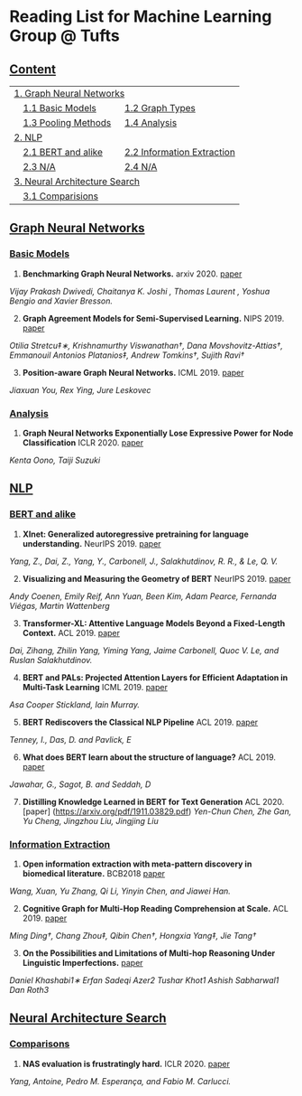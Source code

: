 # Reading List for Machine Learning Group @ Tufts



## [Content](#content)

<table>

<tr><td colspan="2"><a href="#Graph Neural Networks">1. Graph Neural Networks</a></td></tr>
<tr>
    <td>&emsp;<a href="#basic-models">1.1 Basic Models</a></td>
    <td>&ensp;<a href="#graph-types">1.2 Graph Types</a></td>
</tr>
<tr>
    <td>&emsp;<a href="#pooling-methods">1.3 Pooling Methods</a></td>
    <td>&ensp;<a href="#analysis">1.4 Analysis</a></td>
</tr>

<tr><td colspan="2"><a href="#NLP">2. NLP</a></td></tr> 
<tr>
    <td>&emsp;<a href="#N1">2.1 BERT and alike</a></td>
    <td>&ensp;<a href="#N2">2.2 Information Extraction </td>
</tr> 
<tr>
    <td>&emsp;<a href="#N3">2.3 N/A</td>
    <td>&ensp;<a href="#N4">2.4 N/A</td>
</tr>
<tr><td colspan="2"><a href="#Neural Architecture Search">3. Neural Architecture Search</a></td></tr> 
<tr>
    <td>&emsp;<a href="#Comparisons">3.1 Comparisions </a></td>
</tr> 
</table>

## [Graph Neural Networks](#content)
### [Basic Models](#content)
1. **Benchmarking Graph Neural Networks.** arxiv 2020. [paper](https://arxiv.org/pdf/2003.00982.pdf)

*Vijay Prakash Dwivedi, Chaitanya K. Joshi , Thomas Laurent , Yoshua Bengio and Xavier Bresson.* 

2. **Graph Agreement Models for Semi-Supervised Learning.** NIPS 2019. [paper](https://papers.nips.cc/paper/9076-graph-agreement-models-for-semi-supervised-learning.pdf)

*Otilia Stretcu‡∗, Krishnamurthy Viswanathan†, Dana Movshovitz-Attias†, Emmanouil Antonios Platanios‡, Andrew Tomkins†, Sujith Ravi†*

3. **Position-aware Graph Neural Networks.** ICML 2019. [paper](https://arxiv.org/pdf/1906.04817.pdf)

*Jiaxuan You, Rex Ying, Jure Leskovec*

### [Analysis](#content)
1. **Graph Neural Networks Exponentially Lose Expressive Power for Node Classification** ICLR 2020. [paper](https://openreview.net/pdf?id=S1ldO2EFPr)

*Kenta Oono, Taiji Suzuki*


## [NLP](#content)
### [BERT and alike](#content)
1. **Xlnet: Generalized autoregressive pretraining for language understanding.** NeurIPS 2019. [paper](https://arxiv.org/pdf/1906.08237.pdf)

*Yang, Z., Dai, Z., Yang, Y., Carbonell, J., Salakhutdinov, R. R., & Le, Q. V.*

2. **Visualizing and Measuring the Geometry of BERT** NeurIPS 2019. [paper](https://papers.nips.cc/paper/9065-visualizing-and-measuring-the-geometry-of-bert.pdf)

*Andy Coenen, Emily Reif, Ann Yuan, Been Kim, Adam Pearce, Fernanda Viégas, Martin Wattenberg*

3. **Transformer-XL: Attentive Language Models Beyond a Fixed-Length Context.** ACL 2019. [paper](https://www.aclweb.org/anthology/P19-1285.pdf)

*Dai, Zihang, Zhilin Yang, Yiming Yang, Jaime Carbonell, Quoc V. Le, and Ruslan Salakhutdinov.*

4. **BERT and PALs: Projected Attention Layers for Efficient Adaptation in Multi-Task Learning** ICML 2019. [paper](https://arxiv.org/abs/1902.02671)

*Asa Cooper Stickland, Iain Murray.*

5. **BERT Rediscovers the Classical NLP Pipeline** ACL 2019. [paper](https://arxiv.org/pdf/1905.05950.pdf)

*Tenney, I., Das, D. and Pavlick, E*

6. **What does BERT learn about the structure of language?** ACL 2019. [paper](https://www.aclweb.org/anthology/P19-1356.pdf)

*Jawahar, G., Sagot, B. and Seddah, D*

7. **Distilling Knowledge Learned in BERT for Text Generation** ACL 2020. [paper] (https://arxiv.org/pdf/1911.03829.pdf)
*Yen-Chun Chen, Zhe Gan, Yu Cheng, Jingzhou Liu, Jingjing Liu*

### [Information Extraction](#content)
1. **Open information extraction with meta-pattern discovery in biomedical literature.** BCB2018 [paper](http://hanj.cs.illinois.edu/pdf/bcb18_xwang.pdf) 

*Wang, Xuan, Yu Zhang, Qi Li, Yinyin Chen, and Jiawei Han.*

2. **Cognitive Graph for Multi-Hop Reading Comprehension at Scale.** ACL 2019. [paper](https://arxiv.org/pdf/1905.05460.pdf)

*Ming Ding†, Chang Zhou‡, Qibin Chen†, Hongxia Yang‡, Jie Tang†*

3. **On the Possibilities and Limitations of Multi-hop Reasoning Under Linguistic Imperfections.** [paper](https://arxiv.org/pdf/1901.02522.pdf)

*Daniel Khashabi1∗ Erfan Sadeqi Azer2 Tushar Khot1 Ashish Sabharwal1 Dan Roth3*

## [Neural Architecture Search](#content)
### [Comparisons](#content)
1. **NAS evaluation is frustratingly hard.** ICLR 2020. [paper](https://openreview.net/pdf?id=HygrdpVKvr)

 *Yang, Antoine, Pedro M. Esperança, and Fabio M. Carlucci.*
